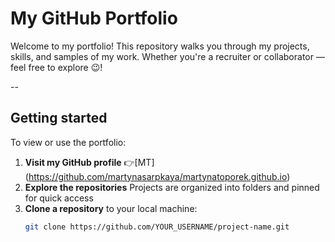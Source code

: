 # My GitHub Portfolio 
Welcome to my portfolio! This repository walks you through my projects, skills, and samples of my work. Whether you're a recruiter or collaborator — feel free to explore 😉!

--
## Getting started
To view or use the portfolio:
1. **Visit my GitHub profile**
👉[MT] (https://github.com/martynasarpkaya/martynatoporek.github.io)
2. **Explore the repositories**
Projects are organized into folders and pinned for quick access
3. **Clone a repository** to your local machine:
   ```bash
   git clone https://github.com/YOUR_USERNAME/project-name.git
